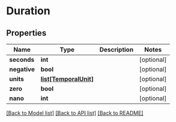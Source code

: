 # Duration

## Properties
Name | Type | Description | Notes
------------ | ------------- | ------------- | -------------
**seconds** | **int** |  | [optional] 
**negative** | **bool** |  | [optional] 
**units** | [**list[TemporalUnit]**](TemporalUnit.md) |  | [optional] 
**zero** | **bool** |  | [optional] 
**nano** | **int** |  | [optional] 

[[Back to Model list]](../README.md#documentation-for-models) [[Back to API list]](../README.md#documentation-for-api-endpoints) [[Back to README]](../README.md)


